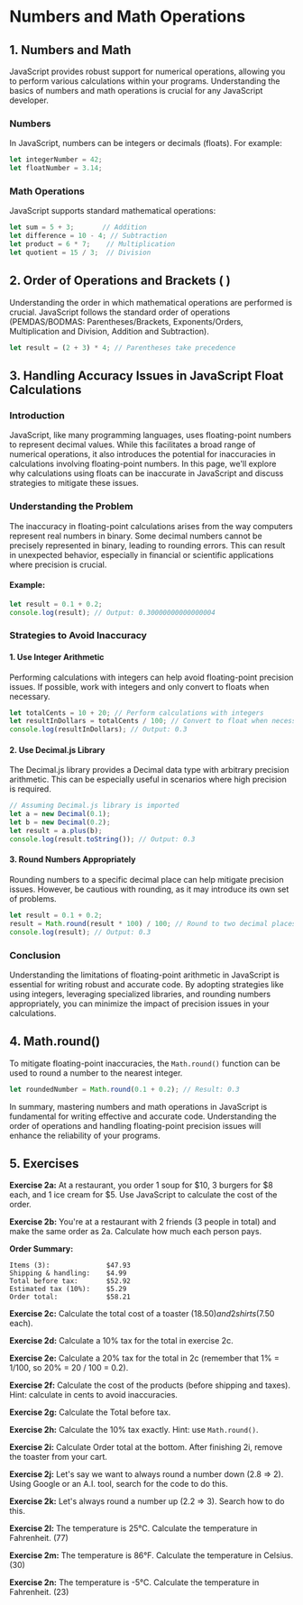 # Numbers and Math Operations

## 1. Numbers and Math

JavaScript provides robust support for numerical operations, allowing you to perform various calculations within your
programs. Understanding the basics of numbers and math operations is crucial for any JavaScript developer.

### Numbers

In JavaScript, numbers can be integers or decimals (floats). For example:

```javascript
let integerNumber = 42;
let floatNumber = 3.14;
```

### Math Operations

JavaScript supports standard mathematical operations:

```javascript
let sum = 5 + 3;       // Addition
let difference = 10 - 4; // Subtraction
let product = 6 * 7;    // Multiplication
let quotient = 15 / 3;  // Division
```

## 2. Order of Operations and Brackets ( )

Understanding the order in which mathematical operations are performed is crucial. JavaScript follows the standard order
of operations (PEMDAS/BODMAS: Parentheses/Brackets, Exponents/Orders, Multiplication and Division, Addition and
Subtraction).

```javascript
let result = (2 + 3) * 4; // Parentheses take precedence
```

## 3. Handling Accuracy Issues in JavaScript Float Calculations

### Introduction

JavaScript, like many programming languages, uses floating-point numbers to represent decimal values. While this
facilitates a broad range of numerical operations, it also introduces the potential for inaccuracies in calculations
involving floating-point numbers. In this page, we'll explore why calculations using floats can be inaccurate in
JavaScript and discuss strategies to mitigate these issues.

### Understanding the Problem

The inaccuracy in floating-point calculations arises from the way computers represent real numbers in binary. Some
decimal numbers cannot be precisely represented in binary, leading to rounding errors. This can result in unexpected
behavior, especially in financial or scientific applications where precision is crucial.

#### Example:

```javascript
let result = 0.1 + 0.2;
console.log(result); // Output: 0.30000000000000004
```

### Strategies to Avoid Inaccuracy

#### 1. Use Integer Arithmetic

Performing calculations with integers can help avoid floating-point precision issues. If possible, work with integers
and only convert to floats when necessary.

```javascript
let totalCents = 10 + 20; // Perform calculations with integers
let resultInDollars = totalCents / 100; // Convert to float when necessary
console.log(resultInDollars); // Output: 0.3
```

#### 2. Use Decimal.js Library

The Decimal.js library provides a Decimal data type with arbitrary precision arithmetic. This can be especially useful
in scenarios where high precision is required.

```javascript
// Assuming Decimal.js library is imported
let a = new Decimal(0.1);
let b = new Decimal(0.2);
let result = a.plus(b);
console.log(result.toString()); // Output: 0.3
```

#### 3. Round Numbers Appropriately

Rounding numbers to a specific decimal place can help mitigate precision issues. However, be cautious with rounding, as
it may introduce its own set of problems.

```javascript
let result = 0.1 + 0.2;
result = Math.round(result * 100) / 100; // Round to two decimal places
console.log(result); // Output: 0.3
```

### Conclusion

Understanding the limitations of floating-point arithmetic in JavaScript is essential for writing robust and accurate
code. By adopting strategies like using integers, leveraging specialized libraries, and rounding numbers appropriately,
you can minimize the impact of precision issues in your calculations.

## 4. Math.round()

To mitigate floating-point inaccuracies, the `Math.round()` function can be used to round a number to the nearest
integer.

```javascript
let roundedNumber = Math.round(0.1 + 0.2); // Result: 0.3
```

In summary, mastering numbers and math operations in JavaScript is fundamental for writing effective and accurate code.
Understanding the order of operations and handling floating-point precision issues will enhance the reliability of your
programs.

## 5. Exercises

**Exercise 2a:**
At a restaurant, you order 1 soup for $10, 3 burgers for $8 each, and 1 ice cream for $5. Use JavaScript to calculate
the cost of the order.

**Exercise 2b:**
You're at a restaurant with 2 friends (3 people in total) and make the same order as 2a. Calculate how much each person
pays.

**Order Summary:**

```
Items (3):              $47.93
Shipping & handling:    $4.99
Total before tax:       $52.92
Estimated tax (10%):    $5.29
Order total:            $58.21
```

**Exercise 2c:**
Calculate the total cost of a toaster ($18.50) and 2 shirts ($7.50 each).

**Exercise 2d:**
Calculate a 10% tax for the total in exercise 2c.

**Exercise 2e:**
Calculate a 20% tax for the total in 2c (remember that 1% = 1/100, so 20% = 20 / 100 = 0.2).

**Exercise 2f:**
Calculate the cost of the products (before shipping and taxes). Hint: calculate in cents to avoid inaccuracies.

**Exercise 2g:**
Calculate the Total before tax.

**Exercise 2h:**
Calculate the 10% tax exactly. Hint: use `Math.round()`.

**Exercise 2i:**
Calculate Order total at the bottom. After finishing 2i, remove the toaster from your cart.

**Exercise 2j:**
Let's say we want to always round a number down (2.8 => 2). Using Google or an A.I. tool, search for the code to do
this.

**Exercise 2k:**
Let's always round a number up (2.2 => 3). Search how to do this.

**Exercise 2l:**
The temperature is 25°C. Calculate the temperature in Fahrenheit. (77)

**Exercise 2m:**
The temperature is 86°F. Calculate the temperature in Celsius. (30)

**Exercise 2n:**
The temperature is -5°C. Calculate the temperature in Fahrenheit. (23)
